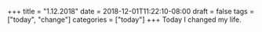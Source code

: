 +++
title = "1.12.2018"
date = 2018-12-01T11:22:10-08:00
draft = false
tags = ["today", "change"]
categories = ["today"]
+++
Today I changed my life.
